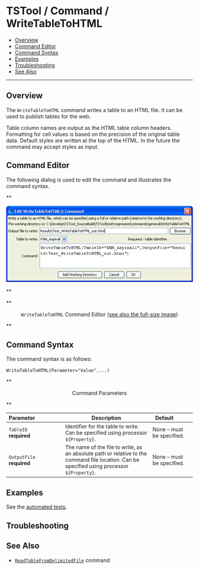# TSTool / Command / WriteTableToHTML #

* [Overview](#overview)
* [Command Editor](#command-editor)
* [Command Syntax](#command-syntax)
* [Examples](#examples)
* [Troubleshooting](#troubleshooting)
* [See Also](#see-also)

-------------------------

## Overview ##

The `WriteTableToHTML` command writes a table to an HTML file.
It can be used to publish tables for the web.

Table column names are output as the HTML table column headers.
Formatting for cell values is based on the precision of the original table data.
Default styles are written at the top of the HTML.  In the future the command may accept styles as input.

## Command Editor ##

The following dialog is used to edit the command and illustrates the command syntax.

**<p style="text-align: center;">
![WriteTableToHTML](WriteTableToHTML.png)
</p>**

**<p style="text-align: center;">
`WriteTableToHTML` Command Editor (<a href="../WriteTableToHTML.png">see also the full-size image</a>)
</p>**

## Command Syntax ##

The command syntax is as follows:

```text
WriteTableToHTML(Parameter="Value",...)
```
**<p style="text-align: center;">
Command Parameters
</p>**

| **Parameter**&nbsp;&nbsp;&nbsp;&nbsp;&nbsp;&nbsp;&nbsp;&nbsp;&nbsp;&nbsp;&nbsp;&nbsp;&nbsp;&nbsp;&nbsp;&nbsp;&nbsp;&nbsp; | **Description** | **Default**&nbsp;&nbsp;&nbsp;&nbsp;&nbsp;&nbsp;&nbsp;&nbsp;&nbsp;&nbsp; |
| --------------|-----------------|----------------- |
|`TableID`<br>**required**|Identifier for the table to write.  Can be specified using processor `${Property}`.|None – must be specified.|
|`OutputFile`<br>**required**|The name of the file to write, as an absolute path or relative to the command file location.  Can be specified using processor `${Property}`.|None – must be specified.|

## Examples ##

See the [automated tests](https://github.com/OpenCDSS/cdss-app-tstool-test/tree/master/test/regression/commands/general/WriteTableToHTML).

## Troubleshooting ##

## See Also ##

* [`ReadTableFromDelimitedFile`](../ReadTableFromDelimitedFile/ReadTableFromDelimitedFile.md) command
